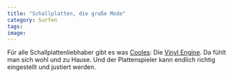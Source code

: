```yaml
---
title: "Schallplatten, die große Mode"
category: Surfen
tags: 
image: 
---
```


Für alle Schallplattenliebhaber gibt es was [Cooles](http://www.kk.org/cooltools/archives/003622.php): Die [Vinyl Engine](http://www.vinylengine.com/). Da fühlt man sich wohl und zu Hause. Und der Plattenspieler kann endlich richtig eingestellt und justiert werden.